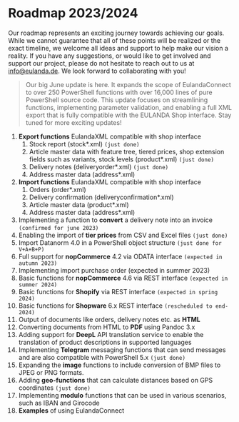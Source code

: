 ﻿---
weight: 20
lastMod: 2023-06-28T17:00:12
---

# Roadmap 2023/2024

Our roadmap represents an exciting journey towards achieving our goals. While we cannot guarantee that all of these points will be realized or the exact timeline, we welcome all ideas and support to help make our vision a reality. If you have any suggestions, or would like to get involved and support our project, please do not hesitate to reach out to us at [info@eulanda.de](mailto:info@eulanda.de). We look forward to collaborating with you!

> Our big June update is here. It expands the scope of EulandaConnect to over 250 PowerShell functions with over 16,000 lines of pure PowerShell source code. This update focuses on streamlining functions, implementing parameter validation, and enabling a full XML export that is fully compatible with the EULANDA Shop interface. Stay tuned for more exciting updates!

1. **Export functions** EulandaXML compatible with shop interface
   1. Stock report (stock*.xml) `(just done)`
   2. Article master data with feature tree, tiered prices, shop extension fields such as variants, stock levels (product*.xml) `(just done)`
   3. Delivery notes (deliveryorder*.xml)  `(just done)`
   4. Address master data (address*.xml)
2. **Import functions** EulandaXML compatible with shop interface
   1. Orders (order*.xml)
   2. Delivery confirmation (deliveryconfirmation*.xml)
   3. Article master data (product*.xml)
   4. Address master data (address*.xml)
3. Implementing a function to **convert** a delivery note into an invoice `(confirmed for june 2023)`
4. Enabling the import of **tier prices** from CSV and Excel files `(just done)`
5. Import Datanorm 4.0 in a PowerShell object structure  `(just done for V+A+B+P)`
6. Full support for **nopCommerce** 4.2 via ODATA interface `(expected in autumn 2023)`
7. Implementing import purchase order (expected in summer 2023)
8. Basic functions for **nopCommerce** 4.6 via REST interface `(expected in summer 2024)`
9. Basic functions for **Shopify** via REST interface  `(expected in spring 2024)`
10. Basic functions for **Shopware** 6.x REST interface `(rescheduled to end-2024)`
11. Output of documents like orders, delivery notes etc. as **HTML**
12. Converting documents from HTML to **PDF** using Pandoc 3.x
13. Adding support for **DeepL** API translation service to enable the translation of product descriptions in supported languages
14. Implementing **Telegram** messaging functions that can send messages and are also compatible with PowerShell 5.x  `(just done)`
15. Expanding the **image** functions to include conversion of BMP files to JPEG or PNG formats.
16. Adding **geo-functions** that can calculate distances based on GPS coordinates  `(just done)`
17. Implementing **modulo** functions that can be used in various scenarios, such as IBAN and Girocode
18. **Examples** of using EulandaConnect
